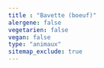 ```yaml
---
title : "Bavette (boeuf)"
alergene: false
vegetarien: false
vegan: false
type: "animaux"
sitemap_exclude: true
--- 
```

